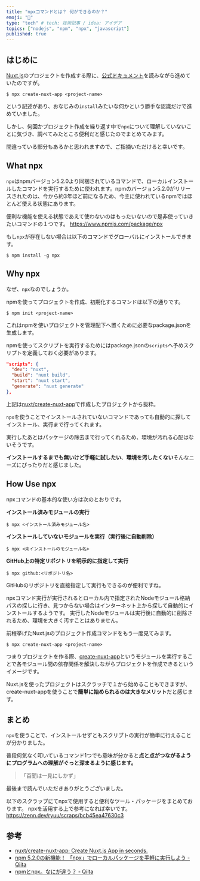 ```yaml
---
title: "npxコマンドとは？ 何ができるのか？"
emoji: "💬"
type: "tech" # tech: 技術記事 / idea: アイデア
topics: ["nodejs", "npm", "npx", "javascript"]
published: true
---
```


## はじめに

[Nuxt.js](https://nuxtjs.org/ja)のプロジェクトを作成する際に、[公式ドキュメント](https://ja.nuxtjs.org/docs/2.x/get-started/installation)を読みながら進めていたのですが。

```shell
$ npx create-nuxt-app <project-name>
```

という記述があり、おなじみの`install`みたいな何かという勝手な認識だけで進めていました。

しかし、何回かプロジェクト作成を繰り返す中で`npx`について理解していないことに気づき、調べてみたところ便利だと感じたのでまとめてみます。

間違っている部分もあるかと思われますので、ご指摘いただけると幸いです。

## What npx

`npx`はnpmバージョン5.2.0より同梱されているコマンドで、ローカルインストールしたコマンドを実行するために使われます。npmのバージョン5.2.0がリリースされたのは、今から約3年ほど前になるため、今主に使われているnpmではほとんど使える状態にあります。

便利な機能を使える状態であえて使わないのはもったいないので是非使っていきたいコマンドの１つです。
https://www.npmjs.com/package/npx

もし`npx`が存在しない場合は以下のコマンドでグローバルにインストールできます。

```shell
$ npm install -g npx
```

## Why npx

なぜ、`npx`なのでしょうか。

npmを使ってプロジェクトを作成、初期化するコマンドは以下の通りです。

```shell
$ npm init <project-name>
```

これはnpmを使いプロジェクトを管理配下へ置くために必要なpackage.jsonを生成します。

npmを使ってスクリプトを実行するためにはpackage.jsonの`scripts`へ予めスクリプトを定義しておく必要があります。

```json
"scripts": {
  "dev": "nuxt",
  "build": "nuxt build",
  "start": "nuxt start",
  "generate": "nuxt generate"
},
```

上記は[nuxt/create-nuxt-app](https://github.com/nuxt/create-nuxt-app)で作成したプロジェクトから抜粋。

`npx`を使うことでインストールされていないコマンドであっても自動的に探してインストール、実行まで行ってくれます。

実行したあとはパッケージの除去まで行ってくれるため、環境が汚れる心配はないそうです。

**インストールするまでも無いけど手軽に試したい**、**環境を汚したくない**そんなニーズにぴったりだと感じました。

## How Use npx

npxコマンドの基本的な使い方は次のとおりです。

**インストール済みモジュールの実行**

```shell
$ npx <インストール済みモジュール名>
```

**インストールしていないモジュールを実行（実行後に自動削除）**

```shell
$ npx <未インストールのモジュール名>
```

**GitHub上の特定リポジトリを明示的に指定して実行**

```shell
$ npx github:<リポジトリ名>
```

GitHubのリポジトリを直接指定して実行もできるのが便利ですね。

npxコマンド実行が実行されるとローカル内で指定されたNodeモジュール格納パスの探しに行き、見つからない場合はインターネット上から探して自動的にインストールするようです。
実行したNodeモジュールは実行後に自動的に削除されるため、環境を大きく汚すことはありません。

前程挙げたNuxt.jsのプロジェクト作成コマンドをもう一度見てみます。

```shell
$ npx create-nuxt-app <project-name>
```

つまりプロジェクトを作る際、[create-nuxt-app](https://github.com/nuxt/create-nuxt-app)というモジュールを実行することで各モジュール間の依存関係を解決しながらプロジェクトを作成できるというイメージです。

Nuxt.jsを使ったプロジェクトはスクラッチで１から始めることもできますが、create-nuxt-appを使うことで**簡単に始められるのは大きなメリット**だと感じます。

## まとめ

`npx`を使うことで、インストールせずともスクリプトの実行が簡単に行えることが分かりました。

普段何気なく叩いているコマンド1つでも意味が分かると**点と点がつながるようにプログラムへの理解がぐっと深まるように感じます。**

>「百聞は一見にしかず」

最後まで読んでいただきありがとうございました。

以下のスクラップにてnpxで使用すると便利なツール・パッケージをまとめております。
npxを活用する上で参考になれば幸いです。
https://zenn.dev/ryuu/scraps/bcb45ea47630c3

## 参考

- [nuxt/create-nuxt-app: Create Nuxt.js App in seconds.](https://github.com/nuxt/create-nuxt-app)
- [npm 5.2.0の新機能！ 「npx」でローカルパッケージを手軽に実行しよう - Qiita](https://qiita.com/tonkotsuboy_com/items/8227f5993769c3df533d)
- [npmとnpx。なにが違う？ - Qiita](https://qiita.com/sivertigo/items/622550c5d8ec991e59a6)

